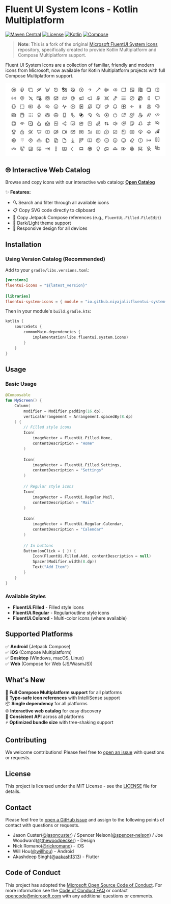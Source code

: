 # Fluent UI System Icons - Kotlin Multiplatform

[![Maven Central](https://img.shields.io/maven-central/v/io.github.niyajali/fluentui-system-icons.svg?label=Maven%20Central)](https://search.maven.org/search?q=g:%22io.github.niyajali%22%20AND%20a:%22fluentui-system-icons%22)
[![License](https://img.shields.io/badge/License-MIT-yellow.svg)](https://opensource.org/licenses/MIT)
[![Kotlin](https://img.shields.io/badge/kotlin-multiplatform-orange.svg?logo=kotlin)](http://kotlinlang.org)
[![Compose](https://img.shields.io/badge/Compose-Multiplatform-blue.svg?logo=jetpackcompose)](https://www.jetbrains.com/lp/compose-mpp/)

> **Note**: This is a fork of the
> original [Microsoft FluentUI System Icons](https://github.com/microsoft/fluentui-system-icons) repository,
> specifically created to provide Kotlin Multiplatform and Compose Multiplatform support.

Fluent UI System Icons are a collection of familiar, friendly and modern icons from Microsoft, now available for Kotlin
Multiplatform projects with full Compose Multiplatform support.

![Fluent System Icons](art/readme-banner.png)

## 🌐 Interactive Web Catalog

Browse and copy icons with our interactive web catalog: **[Open Catalog](https://niyajali.github.io/fluentui-system-icons)**

✨ **Features:**
- 🔍 Search and filter through all available icons
- 📋 Copy SVG code directly to clipboard
- 🎨 Copy Jetpack Compose references (e.g., `FluentUi.Filled.FileEdit`)
- 🌙 Dark/Light theme support
- 📱 Responsive design for all devices

## Installation

### Using Version Catalog (Recommended)

Add to your `gradle/libs.versions.toml`:

```toml
[versions]
fluentui-icons = "${latest_version}"

[libraries]
fluentui-system-icons = { module = "io.github.niyajali:fluentui-system-icons", version.ref = "fluentui-icons" }
```

Then in your module's `build.gradle.kts`:

```kotlin
kotlin {
    sourceSets {
        commonMain.dependencies {
            implementation(libs.fluentui.system.icons)
        }
    }
}
```

## Usage

### Basic Usage

```kotlin
@Composable
fun MyScreen() {
    Column(
        modifier = Modifier.padding(16.dp),
        verticalArrangement = Arrangement.spacedBy(8.dp)
    ) {
        // Filled style icons
        Icon(
            imageVector = FluentUi.Filled.Home,
            contentDescription = "Home"
        )

        Icon(
            imageVector = FluentUi.Filled.Settings,
            contentDescription = "Settings"
        )

        // Regular style icons
        Icon(
            imageVector = FluentUi.Regular.Mail,
            contentDescription = "Mail"
        )

        Icon(
            imageVector = FluentUi.Regular.Calendar,
            contentDescription = "Calendar"
        )

        // In buttons
        Button(onClick = { }) {
            Icon(FluentUi.Filled.Add, contentDescription = null)
            Spacer(Modifier.width(8.dp))
            Text("Add Item")
        }
    }
}
```

### Available Styles

- **FluentUi.Filled** - Filled style icons
- **FluentUi.Regular** - Regular/outline style icons
- **FluentUi.Colored** - Multi-color icons (where available)

## Supported Platforms

✅ **Android** (Jetpack Compose)  
✅ **iOS** (Compose Multiplatform)  
✅ **Desktop** (Windows, macOS, Linux)  
✅ **Web** (Compose for Web (JS/WasmJS))

## What's New

🎯 **Full Compose Multiplatform support** for all platforms  
🚀 **Type-safe icon references** with IntelliSense support  
📦 **Single dependency** for all platforms  
🌐 **Interactive web catalog** for easy discovery  
🎨 **Consistent API** across all platforms  
⚡ **Optimized bundle size** with tree-shaking support

## Contributing

We welcome contributions! Please feel free to [open an issue](https://github.com/niyajali/fluentui-system-icons/issues/new) with questions or requests.

## License

This project is licensed under the MIT License - see the [LICENSE](LICENSE) file for details.

## Contact

Please feel free to [open a GitHub issue](https://github.com/microsoft/fluentui-system-icons/issues/new) and assign to the following points of contact with questions or requests.

- Jason Custer([@jasoncuster](https://github.com/jasoncuster)) / Spencer Nelson([@spencer-nelson](https://github.com/spencer-nelson)) / Joe Woodward([@thewoodpecker](https://github.com/thewoodpecker)) - Design
- Nick Romano([@rickromano](https://github.com/nickromano)) - iOS
- Will Hou([@willhou](https://github.com/willhou)) - Android
- Akashdeep Singh([@aakash1313](https://github.com/aakash1313)) - Flutter

## Code of Conduct

This project has adopted the [Microsoft Open Source Code of Conduct](https://opensource.microsoft.com/codeofconduct). For more information see the [Code of Conduct FAQ](https://opensource.microsoft.com/codeofconduct) or contact opencode@microsoft.com with any additional questions or comments.